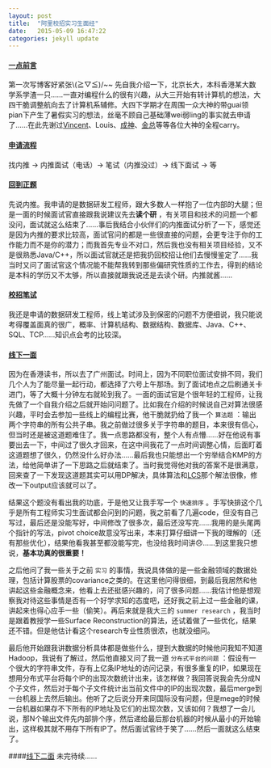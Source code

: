 ```yaml
---
layout: post
title:  "阿里校招实习生面经"
date:   2015-05-09 16:47:22
categories: jekyll update
---
```


#### [一点前言][null-link]
第一次写博客好紧张\\(≧▽≦)/~~ 先自我介绍一下，北京长大，本科香港某大数学系学渣一只……一直对编程什么的很有兴趣，从大三开始有转计算机的想法，大四干脆调整航向去了计算机系辅修。大四下学期才在周围一众大神的带guai领pian下产生了暑假实习的想法，丝毫不顾自己基础薄wei弱ling的事实就去申请了……在此先谢过[Vincent][vincent]、Louis、[成神][wc]、[金总][Elvin]等等各位大神的全程carry。

#### [申请流程][null-link]
找内推 -> 内推面试（电话）-> 笔试（内推没过）-> 线下面试 -> 等

#### [回到正题][null-link]
先说内推。我申请的是数据研发工程师，跟大多数人一样抱了一位内部的大腿；但是一面的时候面试官直接跟我说建议先去**读个研** ，有关项目和技术的问题一个都没问，面试就这么结束了……事后我结合小伙伴们的内推面试分析了一下，感觉还是因为内推的要求比较高，面试官问的都是一些很直接的问题，会更专注于你的工作能力而不是你的潜力；而我首先专业不对口，然后我也没有相关项目经验，又不是很熟悉Java/C++，所以面试官就还是把我扔回校招让他们去慢慢鉴定了……我当时又问了面试官这个情况能不能帮我转到那些偏研究性质的工作去，得到的结论是本科的学历又不太够，所以直接就跟我说还是去读个研。内推就酱……

#### [校招笔试][null-link]
我还是申请的数据研发工程师，线上笔试涉及到保密的问题不方便细说，我只能说考得覆盖面真的很广，概率、计算机结构、数据结构、数据库、Java、C++、SQL、TCP……知识点会考的比较深。

#### [线下一面][null-link]
因为在香港读书，所以去了广州面试。时间上，因为不同职位面试安排不同，我们几个人为了能尽量一起行动，都选择了六号上午那场。到了面试地点之后刷通关卡进门，等了大概十分钟左右就轮到我了。一面的面试官是个很年轻的工程师，让我先做了一个自我介绍之后就开始问问题了。比如我在介绍的时候说自己对算法很感兴趣，平时会去参加一些线上的编程比赛，他干脆就扔给了我一个 `算法题` ：输出两个字符串的所有公共子串。我之前做过很多关于字符串的题目，本来很有信心，但当时还是被这道题难住了。我一点思路都没有，整个人有点懵……好在他说有事要出去一下，中间过了很久才回来，在这中间我花了一点时间调整心情，后面盯着这道题想了很久，仍然没什么好办法……最后我也只能想出一个穷举结合KMP的方法，给他简单讲了一下思路之后就结束了。当时我觉得他对我的答案不是很满意，回来查了一下发现这道题其实可以用DP解决，具体算法和[LCS][LCS]那个解法很像，修改一下output应该就可以了。

结果这个题没有看出我的功底，于是他又让我手写一个 `快速排序` 。手写快排这个几乎是所有工程师实习生面试都会问到的问题，我之前看了几遍code，但没有自己写过，最后还是没能写好，中间修改了很多次，最后还没写完……我用的是头尾两个指针的写法，pivot choice故意没写出来，本来打算仔细讲一下我的理解的（还有那些优化），结果他看我甚至都没能写完，也没给我时间讲😞……到这里我只想说，**基本功真的很重要！**

之后他问了我一些关于之前 `实习` 的事情，我说具体做的是一些金融领域的数据处理，包括计算股票的covariance之类的。在这里他问得很细，到最后我居然和他讲起这些金融概念来，他看上去还挺感兴趣的，问了很多问题……我估计他是想观察我对待这些事情是否有一个好学求知的态度吧，还好我之前上过一些金融的课，讲起来也得心应手一些（偷笑）。再后来就是我大三的 `summer research` ，我当时是跟着教授学一些Surface Reconstruction的算法，还试着做了一些优化，结果还不错。但是他估计看这个research专业性质很浓，也就没细问。

最后他开始跟我讲数据分析具体都是做些什么，提到大数据的时候他问我知不知道Hadoop，我说有了解过，然后他直接又问了我一道 `分布式平台的问题` ：假设有一个很大的字符串文件，存有上亿条IP地址的访问记录，有很多重复的IP，如果现在想用分布式平台将每个IP的出现次数统计出来，该怎样做？我回答说我会先分成N个子文件，然后对于每个子文件统计出当前文件中的IP的出现次数，最后merge到一台机器上去然后输出。他听了之后说分开来同国际没有问题，但是mege的时候一台机器如果存不下所有的IP地址及它们的出现次数，又该如何？我想了一会儿说，那N个输出文件先内部排个序，然后递给最后那台机器的时候从最小的开始输出，这样极其就不用存下所有IP了。然后面试官终于笑了……然后一面就这么结束了。

####[线下二面][null-link]
未完待续……


[vincent]: https://github.com/grayy921013
[wc]: https://github.com/wcyz666
[Elvin]: https://github.com/elvinjin
[LCS]: http://en.wikipedia.org/wiki/Longest_common_subsequence_problem
[null-link]: chrome://not-a-link
